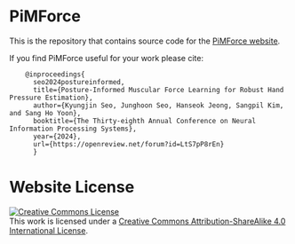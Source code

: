 # PiMForce

This is the repository that contains source code for the [PiMForce website](https://hci-tech-lab.github.io/PiMForce/).

If you find PiMForce useful for your work please cite:
```
    @inproceedings{
      seo2024postureinformed,
      title={Posture-Informed Muscular Force Learning for Robust Hand Pressure Estimation},
      author={Kyungjin Seo, Junghoon Seo, Hanseok Jeong, Sangpil Kim, and Sang Ho Yoon},
      booktitle={The Thirty-eighth Annual Conference on Neural Information Processing Systems},
      year={2024},
      url={https://openreview.net/forum?id=LtS7pP8rEn}
      }       
```

# Website License
<a rel="license" href="http://creativecommons.org/licenses/by-sa/4.0/"><img alt="Creative Commons License" style="border-width:0" src="https://i.creativecommons.org/l/by-sa/4.0/88x31.png" /></a><br />This work is licensed under a <a rel="license" href="http://creativecommons.org/licenses/by-sa/4.0/">Creative Commons Attribution-ShareAlike 4.0 International License</a>.
